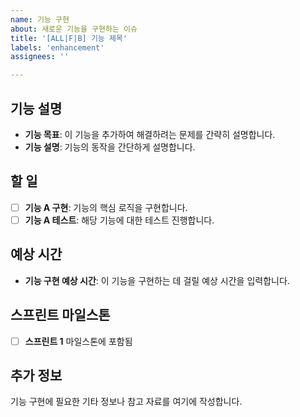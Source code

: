 ```yaml
---
name: 기능 구현
about: 새로운 기능을 구현하는 이슈
title: '[ALL|F|B] 기능 제목'
labels: 'enhancement'
assignees: ''

---
```


## 기능 설명

- **기능 목표**: 이 기능을 추가하여 해결하려는 문제를 간략히 설명합니다.
- **기능 설명**: 기능의 동작을 간단하게 설명합니다.

## 할 일

- [ ] **기능 A 구현**: 기능의 핵심 로직을 구현합니다.
- [ ] **기능 A 테스트**: 해당 기능에 대한 테스트 진행합니다.

## 예상 시간

- **기능 구현 예상 시간**: 이 기능을 구현하는 데 걸릴 예상 시간을 입력합니다.

## 스프린트 마일스톤

- [ ] **스프린트 1** 마일스톤에 포함됨

## 추가 정보

기능 구현에 필요한 기타 정보나 참고 자료를 여기에 작성합니다.
